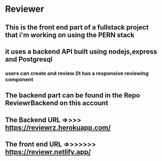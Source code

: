 # Reviewer

## This is the front end part of a fullstack project that i'm working on using the PERN stack

## it uses a backend API built using nodejs,express and Postgresql
### users can create and review.(It has a responsive reviewing component
## The backend part can be found in the Repo ReviewrBackend on this account
## The Backend URL =>>>> https://reviewrz.herokuapp.com/
## The front end URL =>>>>>>> https://reviewr.netlify.app/
